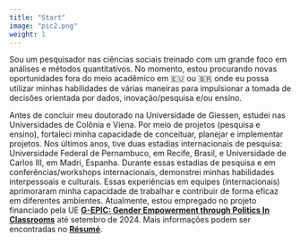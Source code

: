 ```yaml
---
title: "Start"
image: "pic2.png"
weight: 1
---
```


Sou um pesquisador nas ciências sociais treinado com um grande foco em análises e métodos quantitativos. No momento, estou procurando novas oportunidades fora do meio acadêmico em 🇪🇺 ou 🇧🇷 onde eu possa utilizar minhas habilidades de várias maneiras para impulsionar a tomada de decisões orientada por dados, inovação/pesquisa e/ou ensino.

Antes de concluir meu doutorado na Universidade de Giessen, estudei nas Universidades de Colônia e Viena. Por meio de projetos (pesquisa e ensino), fortaleci minha capacidade de conceituar, planejar e implementar projetos. Nos últimos anos, tive duas estadias internacionais de pesquisa: Universidade Federal de Pernambuco, em Recife, Brasil, e Universidade de Carlos III, em Madri, Espanha. Durante essas estadias de pesquisa e em conferências/workshops internacionais, demonstrei minhas habilidades interpessoais e culturais. Essas experiências em equipes (internacionais) aprimoraram minha capacidade de trabalhar e contribuir de forma eficaz em diferentes ambientes. Atualmente, estou empregado no projeto financiado pela UE [**G-EPIC: Gender Empowerment through Politics In Classrooms**](https://g-epic.eu) até setembro de 2024. Mais informações podem ser encontradas no [**Résumé**](https://bpkleer.github.io/files/resume-kleer-br.pdf).

